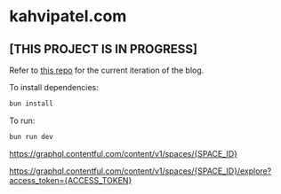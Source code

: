 # kahvipatel.com

## [THIS PROJECT IS IN PROGRESS]
Refer to [this repo](https://github.com/iamkahvi/gatsby-blog) for the current iteration of the blog.

To install dependencies:

```bash
bun install
```

To run:

```bash
bun run dev
```

https://graphql.contentful.com/content/v1/spaces/{SPACE_ID}

https://graphql.contentful.com/content/v1/spaces/{SPACE_ID}/explore?access_token={ACCESS_TOKEN}
